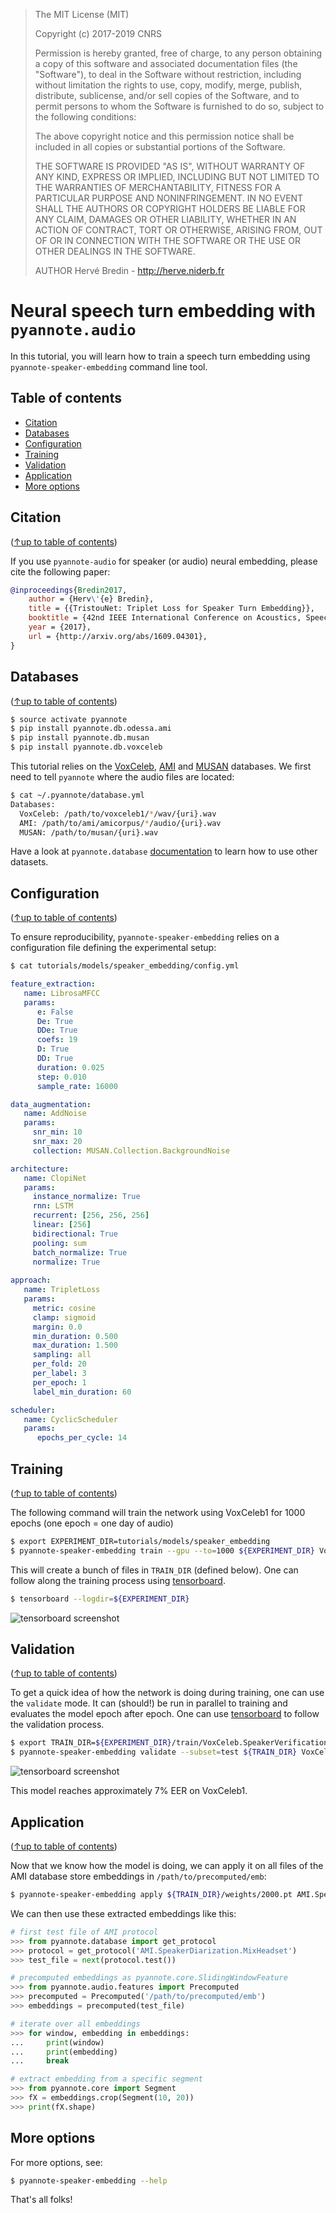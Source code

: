 > The MIT License (MIT)
>
> Copyright (c) 2017-2019 CNRS
>
> Permission is hereby granted, free of charge, to any person obtaining a copy
> of this software and associated documentation files (the "Software"), to deal
> in the Software without restriction, including without limitation the rights
> to use, copy, modify, merge, publish, distribute, sublicense, and/or sell
> copies of the Software, and to permit persons to whom the Software is
> furnished to do so, subject to the following conditions:
>
> The above copyright notice and this permission notice shall be included in all
> copies or substantial portions of the Software.
>
> THE SOFTWARE IS PROVIDED "AS IS", WITHOUT WARRANTY OF ANY KIND, EXPRESS OR
> IMPLIED, INCLUDING BUT NOT LIMITED TO THE WARRANTIES OF MERCHANTABILITY,
> FITNESS FOR A PARTICULAR PURPOSE AND NONINFRINGEMENT. IN NO EVENT SHALL THE
> AUTHORS OR COPYRIGHT HOLDERS BE LIABLE FOR ANY CLAIM, DAMAGES OR OTHER
> LIABILITY, WHETHER IN AN ACTION OF CONTRACT, TORT OR OTHERWISE, ARISING FROM,
> OUT OF OR IN CONNECTION WITH THE SOFTWARE OR THE USE OR OTHER DEALINGS IN THE
> SOFTWARE.
>
> AUTHOR
> Hervé Bredin - http://herve.niderb.fr

# Neural speech turn embedding with `pyannote.audio`

In this tutorial, you will learn how to train a speech turn embedding using `pyannote-speaker-embedding` command line tool.

## Table of contents
- [Citation](#citation)
- [Databases](#databases)
- [Configuration](#configuration)
- [Training](#training)
- [Validation](#validation)
- [Application](#application)
- [More options](#more-options)

## Citation
([↑up to table of contents](#table-of-contents))

If you use `pyannote-audio` for speaker (or audio) neural embedding, please cite the following paper:

```bibtex
@inproceedings{Bredin2017,
    author = {Herv\'{e} Bredin},
    title = {{TristouNet: Triplet Loss for Speaker Turn Embedding}},
    booktitle = {42nd IEEE International Conference on Acoustics, Speech and Signal Processing, ICASSP 2017},
    year = {2017},
    url = {http://arxiv.org/abs/1609.04301},
}
```

## Databases
([↑up to table of contents](#table-of-contents))

```bash
$ source activate pyannote
$ pip install pyannote.db.odessa.ami
$ pip install pyannote.db.musan
$ pip install pyannote.db.voxceleb
```

This tutorial relies on the [VoxCeleb](http://www.robots.ox.ac.uk/~vgg/data/voxceleb/), [AMI](http://groups.inf.ed.ac.uk/ami/corpus) and [MUSAN](http://www.openslr.org/17/) databases. We first need to tell `pyannote` where the audio files are located:

```bash
$ cat ~/.pyannote/database.yml
Databases:
  VoxCeleb: /path/to/voxceleb1/*/wav/{uri}.wav
  AMI: /path/to/ami/amicorpus/*/audio/{uri}.wav
  MUSAN: /path/to/musan/{uri}.wav
```

Have a look at `pyannote.database` [documentation](http://github.com/pyannote/pyannote-database) to learn how to use other datasets.

## Configuration
([↑up to table of contents](#table-of-contents))

To ensure reproducibility, `pyannote-speaker-embedding` relies on a configuration file defining the experimental setup:

```bash
$ cat tutorials/models/speaker_embedding/config.yml
```
```yaml
feature_extraction:
   name: LibrosaMFCC
   params:
      e: False
      De: True
      DDe: True
      coefs: 19
      D: True
      DD: True
      duration: 0.025
      step: 0.010
      sample_rate: 16000

data_augmentation:
   name: AddNoise
   params:
     snr_min: 10
     snr_max: 20
     collection: MUSAN.Collection.BackgroundNoise

architecture:
   name: ClopiNet
   params:
     instance_normalize: True
     rnn: LSTM
     recurrent: [256, 256, 256]
     linear: [256]
     bidirectional: True
     pooling: sum
     batch_normalize: True
     normalize: True
     
approach:
   name: TripletLoss
   params:
     metric: cosine
     clamp: sigmoid
     margin: 0.0
     min_duration: 0.500
     max_duration: 1.500
     sampling: all
     per_fold: 20
     per_label: 3
     per_epoch: 1
     label_min_duration: 60

scheduler:
   name: CyclicScheduler
   params:
      epochs_per_cycle: 14
```

## Training
([↑up to table of contents](#table-of-contents))

The following command will train the network using VoxCeleb1 for 1000 epochs (one epoch = one day of audio)

```bash
$ export EXPERIMENT_DIR=tutorials/models/speaker_embedding
$ pyannote-speaker-embedding train --gpu --to=1000 ${EXPERIMENT_DIR} VoxCeleb.SpeakerVerification.VoxCeleb1
```

This will create a bunch of files in `TRAIN_DIR` (defined below).
One can follow along the training process using [tensorboard](https://github.com/tensorflow/tensorboard).
```bash
$ tensorboard --logdir=${EXPERIMENT_DIR}
```

![tensorboard screenshot](tb_train.png)


## Validation
([↑up to table of contents](#table-of-contents))

To get a quick idea of how the network is doing during training, one can use the `validate` mode.
It can (should!) be run in parallel to training and evaluates the model epoch after epoch.
One can use [tensorboard](https://github.com/tensorflow/tensorboard) to follow the validation process.

```bash
$ export TRAIN_DIR=${EXPERIMENT_DIR}/train/VoxCeleb.SpeakerVerification.VoxCeleb1.train
$ pyannote-speaker-embedding validate --subset=test ${TRAIN_DIR} VoxCeleb.SpeakerDiarization.VoxCeleb1
```

![tensorboard screenshot](tb_validate.png)

This model reaches approximately 7% EER on VoxCeleb1.

## Application
([↑up to table of contents](#table-of-contents))

Now that we know how the model is doing, we can apply it on all files of the AMI database store embeddings in `/path/to/precomputed/emb`:

```bash
$ pyannote-speaker-embedding apply ${TRAIN_DIR}/weights/2000.pt AMI.SpeakerDiarization.MixHeadset /path/to/precomputed/emb
```

We can then use these extracted embeddings like this:


```python
# first test file of AMI protocol
>>> from pyannote.database import get_protocol
>>> protocol = get_protocol('AMI.SpeakerDiarization.MixHeadset')
>>> test_file = next(protocol.test())

# precomputed embeddings as pyannote.core.SlidingWindowFeature
>>> from pyannote.audio.features import Precomputed
>>> precomputed = Precomputed('/path/to/precomputed/emb')
>>> embeddings = precomputed(test_file)

# iterate over all embeddings
>>> for window, embedding in embeddings:
...     print(window)
...     print(embedding)
...     break

# extract embedding from a specific segment
>>> from pyannote.core import Segment
>>> fX = embeddings.crop(Segment(10, 20))
>>> print(fX.shape)
```

## More options

For more options, see:

```bash
$ pyannote-speaker-embedding --help
```

That's all folks!

